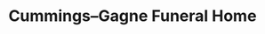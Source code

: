 ---
title: "Cummings–Gagne Funeral Home"
url: /norwich/cummings-gagne-funeral-home/
shop: Bestattungen
---